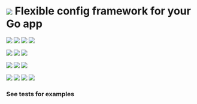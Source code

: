# ![](https://fonts.gstatic.com/s/i/materialicons/bookmarks/v4/24px.svg) Flexible config framework for your Go app
[![](https://img.shields.io/github/v/release/codemodify/systemkit-config?style=flat-square)](https://github.com/codemodify/systemkit-config/releases/latest)
![](https://img.shields.io/github/languages/code-size/codemodify/systemkit-config?style=flat-square)
![](https://img.shields.io/github/last-commit/codemodify/systemkit-config?style=flat-square)
[![](https://img.shields.io/badge/license-0--license-brightgreen?style=flat-square)](https://github.com/codemodify/TheFreeLicense)

![](https://img.shields.io/github/workflow/status/codemodify/systemkit-config/qa?style=flat-square)
![](https://img.shields.io/github/issues/codemodify/systemkit-config?style=flat-square)
[![](https://goreportcard.com/badge/github.com/codemodify/systemkit-config?style=flat-square)](https://goreportcard.com/report/github.com/codemodify/systemkit-config)

[![](https://img.shields.io/badge/godoc-reference-brightgreen?style=flat-square)](https://godoc.org/github.com/codemodify/systemkit-config)
![](https://img.shields.io/badge/PRs-welcome-brightgreen.svg?style=flat-square)
![](https://img.shields.io/gitter/room/codemodify/systemkit-config?style=flat-square)

![](https://img.shields.io/github/contributors/codemodify/systemkit-config?style=flat-square)
![](https://img.shields.io/github/stars/codemodify/systemkit-config?style=flat-square)
![](https://img.shields.io/github/watchers/codemodify/systemkit-config?style=flat-square)
![](https://img.shields.io/github/forks/codemodify/systemkit-config?style=flat-square)

### See tests for examples
